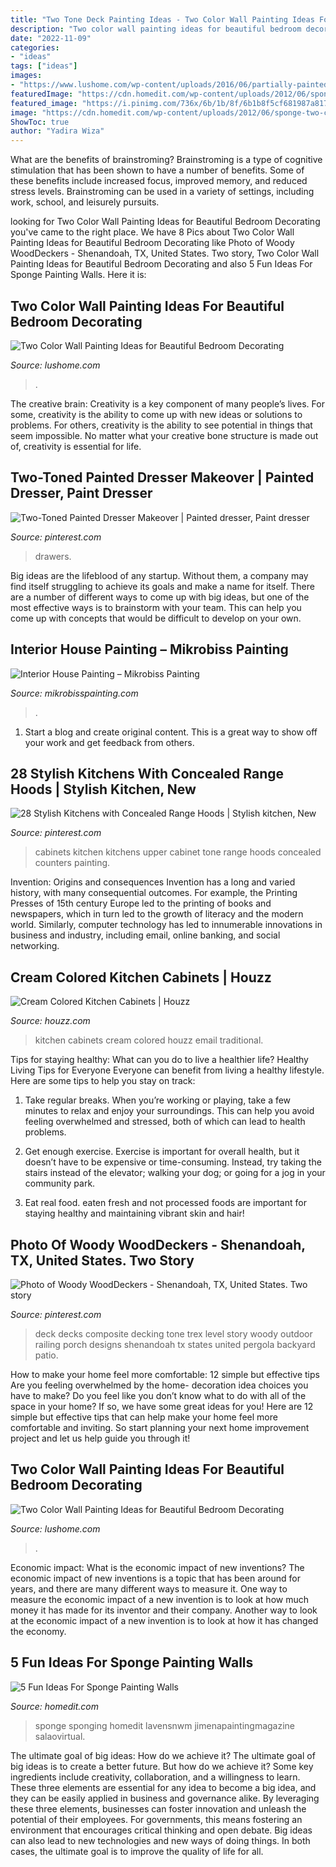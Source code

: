 ```yaml
---
title: "Two Tone Deck Painting Ideas - Two Color Wall Painting Ideas For Beautiful Bedroom Decorating"
description: "Two color wall painting ideas for beautiful bedroom decorating"
date: "2022-11-09"
categories:
- "ideas"
tags: ["ideas"]
images:
- "https://www.lushome.com/wp-content/uploads/2016/06/partially-painted-walls-bedroom-decorating-ideas-11.jpg"
featuredImage: "https://cdn.homedit.com/wp-content/uploads/2012/06/sponge-two-colors.jpg"
featured_image: "https://i.pinimg.com/736x/6b/1b/8f/6b1b8f5cf681987a81702482001109a6.jpg"
image: "https://cdn.homedit.com/wp-content/uploads/2012/06/sponge-two-colors.jpg"
ShowToc: true
author: "Yadira Wiza"
---
```



What are the benefits of brainstroming?
Brainstroming is a type of cognitive stimulation that has been shown to have a number of benefits. Some of these benefits include increased focus, improved memory, and reduced stress levels. Brainstroming can be used in a variety of settings, including work, school, and leisurely pursuits.

	

		
looking for Two Color Wall Painting Ideas for Beautiful Bedroom Decorating you've came to the right place. We have 8 Pics about Two Color Wall Painting Ideas for Beautiful Bedroom Decorating like Photo of Woody WoodDeckers - Shenandoah, TX, United States. Two story, Two Color Wall Painting Ideas for Beautiful Bedroom Decorating and also 5 Fun Ideas For Sponge Painting Walls. Here it is:
		
    
## Two Color Wall Painting Ideas For Beautiful Bedroom Decorating

<img loading=lazy src="https://www.lushome.com/wp-content/uploads/2016/06/partially-painted-walls-bedroom-decorating-ideas-4.jpg" onerror="this.onerror=null;this.src='https://tse1.mm.bing.net/th?id=OIP.2n-iRKypIHTh-xhHxjFPxQAAAA&amp;pid=15.1';" alt="Two Color Wall Painting Ideas for Beautiful Bedroom Decorating">

_Source: lushome.com_

>. 

	

The creative brain:
Creativity is a key component of many people’s lives. For some, creativity is the ability to come up with new ideas or solutions to problems. For others, creativity is the ability to see potential in things that seem impossible. No matter what your creative bone structure is made out of, creativity is essential for life.

    
## Two-Toned Painted Dresser Makeover | Painted Dresser, Paint Dresser

<img loading=lazy src="https://i.pinimg.com/736x/6b/1b/8f/6b1b8f5cf681987a81702482001109a6.jpg" onerror="this.onerror=null;this.src='https://tse4.mm.bing.net/th?id=OIP.FzcVyILdA0Z9QrS8JNIw6gHaJ4&amp;pid=15.1';" alt="Two-Toned Painted Dresser Makeover | Painted dresser, Paint dresser">

_Source: pinterest.com_

>drawers. 

	

Big ideas are the lifeblood of any startup. Without them, a company may find itself struggling to achieve its goals and make a name for itself. There are a number of different ways to come up with big ideas, but one of the most effective ways is to brainstorm with your team. This can help you come up with concepts that would be difficult to develop on your own.

    
## Interior House Painting – Mikrobiss Painting

<img loading=lazy src="http://mikrobisspainting.com/wp-content/uploads/2020/06/714aa572414234283427f9f132a9c014.jpg" onerror="this.onerror=null;this.src='https://tse4.mm.bing.net/th?id=OIP.gGg7zWT4YMBq5WpfGYvYwAHaHa&amp;pid=15.1';" alt="Interior House Painting – Mikrobiss Painting">

_Source: mikrobisspainting.com_

>. 

	

1. Start a blog and create original content. This is a great way to show off your work and get feedback from others.

    
## 28 Stylish Kitchens With Concealed Range Hoods | Stylish Kitchen, New

<img loading=lazy src="https://i.pinimg.com/originals/fc/f9/c0/fcf9c0ce291a652d4a2c409f01ff73bf.jpg" onerror="this.onerror=null;this.src='https://tse4.mm.bing.net/th?id=OIP.ddPIQRKRnd91XDghfmuzrAHaLM&amp;pid=15.1';" alt="28 Stylish Kitchens with Concealed Range Hoods | Stylish kitchen, New">

_Source: pinterest.com_

>cabinets kitchen kitchens upper cabinet tone range hoods concealed counters painting. 

	

Invention: Origins and consequences
Invention has a long and varied history, with many consequential outcomes. For example, the Printing Presses of 15th century Europe led to the printing of books and newspapers, which in turn led to the growth of literacy and the modern world. Similarly, computer technology has led to innumerable innovations in business and industry, including email, online banking, and social networking.

    
## Cream Colored Kitchen Cabinets | Houzz

<img loading=lazy src="https://st.hzcdn.com/fimgs/a141ac090d654ad2_1740-w550-h734-b0-p0--traditional-kitchen.jpg" onerror="this.onerror=null;this.src='https://tse4.mm.bing.net/th?id=OIP.-1W9rjtHzjhe1GujOf6wKAHaJ4&amp;pid=15.1';" alt="Cream Colored Kitchen Cabinets | Houzz">

_Source: houzz.com_

>kitchen cabinets cream colored houzz email traditional. 

	

Tips for staying healthy: What can you do to live a healthier life?
Healthy Living Tips for Everyone
Everyone can benefit from living a healthy lifestyle. Here are some tips to help you stay on track:

1. Take regular breaks. When you’re working or playing, take a few minutes to relax and enjoy your surroundings. This can help you avoid feeling overwhelmed and stressed, both of which can lead to health problems.

2. Get enough exercise. Exercise is important for overall health, but it doesn’t have to be expensive or time-consuming. Instead, try taking the stairs instead of the elevator; walking your dog; or going for a jog in your community park.

3. Eat real food. eaten fresh and not processed foods are important for staying healthy and maintaining vibrant skin and hair!

    
## Photo Of Woody WoodDeckers - Shenandoah, TX, United States. Two Story

<img loading=lazy src="https://i.pinimg.com/736x/30/ba/af/30baafdf6fba3c1ca4aeb705fb2fd671--woody-two-tones.jpg" onerror="this.onerror=null;this.src='https://tse2.mm.bing.net/th?id=OIP.amzvpsA_Ie9Riw_hoxoSqwHaFj&amp;pid=15.1';" alt="Photo of Woody WoodDeckers - Shenandoah, TX, United States. Two story">

_Source: pinterest.com_

>deck decks composite decking tone trex level story woody outdoor railing porch designs shenandoah tx states united pergola backyard patio. 

	

How to make your home feel more comfortable: 12 simple but effective tips
Are you feeling overwhelmed by the home- decoration idea choices you have to make? Do you feel like you don’t know what to do with all of the space in your home? If so, we have some great ideas for you! Here are 12 simple but effective tips that can help make your home feel more comfortable and inviting. So start planning your next home improvement project and let us help guide you through it!

    
## Two Color Wall Painting Ideas For Beautiful Bedroom Decorating

<img loading=lazy src="https://www.lushome.com/wp-content/uploads/2016/06/partially-painted-walls-bedroom-decorating-ideas-11.jpg" onerror="this.onerror=null;this.src='https://tse4.mm.bing.net/th?id=OIP.wXDfVIvGV3EygySlUdFssAHaHe&amp;pid=15.1';" alt="Two Color Wall Painting Ideas for Beautiful Bedroom Decorating">

_Source: lushome.com_

>. 

	

Economic impact: What is the economic impact of new inventions?
The economic impact of new inventions is a topic that has been around for years, and there are many different ways to measure it. One way to measure the economic impact of a new invention is to look at how much money it has made for its inventor and their company. Another way to look at the economic impact of a new invention is to look at how it has changed the economy.

    
## 5 Fun Ideas For Sponge Painting Walls

<img loading=lazy src="https://cdn.homedit.com/wp-content/uploads/2012/06/sponge-two-colors.jpg" onerror="this.onerror=null;this.src='https://tse1.mm.bing.net/th?id=OIP.F4RtYSW0EDIiU7wvczbVrQHaLK&amp;pid=15.1';" alt="5 Fun Ideas For Sponge Painting Walls">

_Source: homedit.com_

>sponge sponging homedit lavensnwm jimenapaintingmagazine salaovirtual. 

	

The ultimate goal of big ideas: How do we achieve it?
The ultimate goal of big ideas is to create a better future. But how do we achieve it? Some key ingredients include creativity, collaboration, and a willingness to learn. These three elements are essential for any idea to become a big idea, and they can be easily applied in business and governance alike. By leveraging these three elements, businesses can foster innovation and unleash the potential of their employees. For governments, this means fostering an environment that encourages critical thinking and open debate. Big ideas can also lead to new technologies and new ways of doing things. In both cases, the ultimate goal is to improve the quality of life for all.

